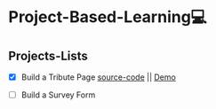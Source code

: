 #  Project-Based-Learning💻

[](https://cdn-media-2.freecodecamp.org/w1280/60599216687d62084bf6ac9e.jpg)


## Projects-Lists 


 - [x] Build a Tribute Page  [source-code](https://github.com/Aj7t/Project-Based-Learning/tree/main/CSS3/Tribute%20Page) || [Demo](https://codepen.io/aj7t/pen/OJWYLOj) 
 - [ ] Build a Survey Form  []()
 
